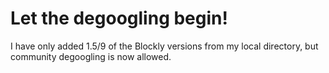 # Let the degoogling begin!

I have only added 1.5/9 of the Blockly versions from my local directory, but community degoogling is now allowed.
